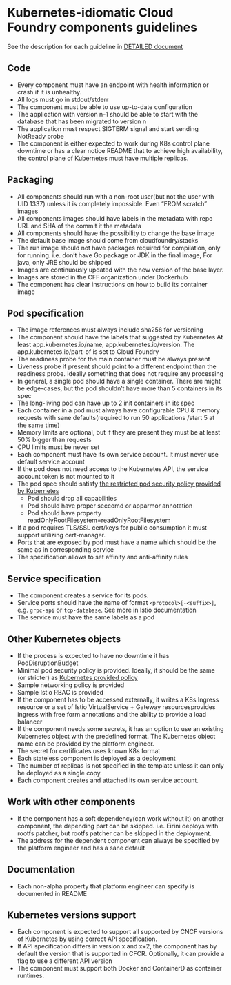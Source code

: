 # Kubernetes-idiomatic Cloud Foundry components guidelines

See the description for each guideline in [DETAILED document](DETAILED.md)

## Code

* Every component must have an endpoint with health information or crash if it is unhealthy.
* All logs must go in stdout/stderr
* The component must be able to use up-to-date configuration
* The application with version n-1 should be able to start with the database that has been migrated to version n
* The application must respect SIGTERM signal and start sending NotReady probe
* The component is either expected to work during K8s control plane downtime or has a clear notice README that to achieve high availability, the control plane of Kubernetes must have multiple replicas.

## Packaging

* All components should run with a non-root user(but not the user with UID 1337) unless it is completely impossible. Even “FROM scratch” images
* All components images should have labels in the metadata with repo URL and SHA of the commit it the metadata
* All components should have the possibility to change the base image
* The default base image should come from cloudfoundry/stacks
* The run image should not have packages required for compilation, only for running. i.e. don’t have Go package or JDK in the final image, For java, only JRE should be shipped
* Images are continuously updated with the new version of the base layer.
* Images are stored in the CFF organization under Dockerhub
* The component has clear instructions on how to build its container image

## Pod specification

* The image references must always include sha256 for versioning
* The component should have the labels that suggested by Kubernetes At least app.kubernetes.io/name, app.kubernetes.io/version. The app.kubernetes.io/part-of is set to Cloud Foundry
* The readiness probe for the main container must be always present
* Liveness probe if present should point to a different endpoint than the readiness probe. Ideally something that does not require any processing
* In general, a single pod should have a single container. There are might be edge-cases, but the pod shouldn’t have more than 5 containers in its spec
* The long-living pod can have up to 2 init containers in its spec
* Each container in a pod must always have configurable CPU & memory requests with sane defaults(required to run 50 applications /start 5 at the same time)
* Memory limits are optional, but if they are present they must be at least 50% bigger than requests
* CPU limits must be never set
* Each component must have its own service account. It must never use default service account
* If the pod does not need access to the Kubernetes API, the service account token is not mounted to it
* The pod spec should satisfy [the restricted pod security policy provided by Kubernetes](https://raw.githubusercontent.com/kubernetes/website/master/content/en/examples/policy/restricted-psp.yaml)
  * Pod should drop all capabilities
  * Pod should have proper seccomd or apparmor annotation
  * Pod should have property readOnlyRootFilesystem=readOnlyRootFilesystem
* If a pod requires TLS/SSL cert/keys for public consumption it must support utilizing cert-manager.
* Ports that are exposed by pod must have a name which should be the same as in corresponding service
* The specification allows to set affinity and anti-affinity rules
  
## Service specification

* The component creates a service for its pods.
* Service ports should have the name of format `<protocol>[-<suffix>]`, e.g. `grpc-api` or `tcp-database`.  See more in Istio documentation
* The service must have the same labels as a pod

## Other Kubernetes objects

* If the process is expected to have no downtime it has PodDisruptionBudget
* Minimal pod security policy is provided. Ideally, it should be the same (or stricter) as [Kubernetes provided policy](https://raw.githubusercontent.com/kubernetes/website/master/content/en/examples/policy/restricted-psp.yaml)
* Sample networking policy is provided
* Sample Istio RBAC is provided
* If the component has to be accessed externally, it writes a K8s Ingress resource or a set of Istio VirtualService + Gateway resourcesprovides ingress with free form annotations and the ability to provide a load balancer
* If the component needs some secrets, it has an option to use an existing Kubernetes object with the predefined format. The Kubernetes object name can be provided by the platform engineer.
* The secret for certificates uses known K8s format
* Each stateless component is deployed as a deployment
* The number of replicas is not specified in the template unless it can only be deployed as a single copy.
* Each component creates and attached its own service account.

## Work with other components

* If the component has a soft dependency(can work without it) on another component, the depending part can be skipped. i.e. Eirini deploys with rootfs patcher, but rootfs patcher can be skipped in the deployment.
* The address for the dependent component can always be specified by the platform engineer and has a sane default

## Documentation

* Each non-alpha property that platform engineer can specify is documented in README

## Kubernetes versions support

* Each component is expected to support all supported by CNCF versions of Kubernetes by using correct API specification.
* If API specification differs in version x and x+2, the component has by default the version that is supported in CFCR. Optionally, it can provide a flag to use a different API version
* The component must support both Docker and ContainerD as container runtimes.
